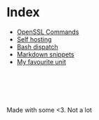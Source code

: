 # Index

- [OpenSSL Commands](openssl-commands.md)
- [Self hosting](self-hosting.md)
- [Bash dispatch](bash-dispatch.md)
- [Markdown snippets](markdown.md)
- [My favourite unit](unit.md)


#  &nbsp;
<!-- This ~~will be eventually~~ is generated. -->
Made with some <3. Not a lot